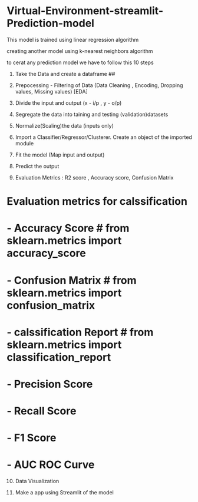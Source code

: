 # Virtual-Environment-streamlit-Prediction-model

This model is trained using linear regression algorithm 

creating another model using k-nearest neighbors algorithm

to cerat any prediction model we have to follow this 10 steps 

1. Take the Data and create a dataframe   ##

2. Prepocessing - Filtering of Data (Data Cleaning , Encoding, Dropping values, Missing values) [EDA]

3. Divide the input and output (x - i/p , y - o/p)

4. Segregate the data into taining and testing (validation)datasets 

5. Normalize(Scaling)the data (inputs only)

6. Import a Classifier/Regressor/Clusterer. Create an object of the imported module

7. Fit the model (Map input and output)

8. Predict the output

9. Evaluation Metrics : R2 score , Accuracy score, Confusion Matrix

# Evaluation metrics for calssification 
#  - Accuracy Score               # from sklearn.metrics import accuracy_score
#  - Confusion Matrix             # from sklearn.metrics import confusion_matrix
#  - calssification Report        # from sklearn.metrics import classification_report
#  - Precision Score
#  - Recall Score
#  - F1 Score
#  - AUC ROC Curve

10. Data Visualization  

11. Make a app using Streamlit of the model